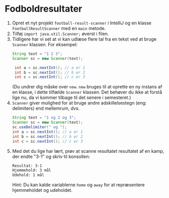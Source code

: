 # Fodboldresultater

1. Opret et nyt projekt `football-result-scanner` i IntelliJ og en klasse `FootballResultScanner` med en `main` metode.
2. Tilføj `import java.util.Scanner;` øverst i filen.
3. Tidligere har vi set at vi kan udlæse flere tal fra en tekst ved at bruge `Scanner` klassen. For eksempel:
   ```java
   String text = "1 2 3";
   Scanner sc = new Scanner(text);
   
    int a = sc.nextInt(); // a er 1
    int b = sc.nextInt(); // b er 2
    int c = sc.nextInt(); // c er 3
   ```
   (Du undrer dig måske over `new`. `new` bruges til at oprette en ny instans af en klasse, i dette tilfælde `Scanner` klassen. Det behøver du ikke at forstå lige nu, da vi kommer tilbage til det senere i semesteret.)
4. `Scanner` giver mulighed for at bruge andre adskillelsestegn (eng: delimiters) end mellemrum, dvs.
    ```java
    String text = "1 og 2 og 3";
    Scanner sc = new Scanner(text);
    sc.useDelimiter(" og ");
    int a = sc.nextInt(); // a er 1
    int b = sc.nextInt(); // b er 2
    int c = sc.nextInt(); // c er 3
    ```
5. Med det du lige har lært, prøv at scanne resultatet resultatet af en kamp, der endte "3-1" og skriv til konsollen:
    ```txt
    Resultat: 3-1
    Hjemmehold: 3 mål
    Udehold: 1 mål
    ```
    Hint: Du kan kalde variablerne `home` og `away` for at repræsentere hjemmeholdet og udeholdet.